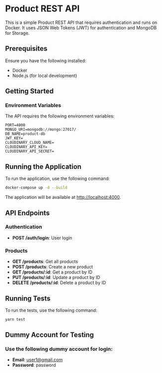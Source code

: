 # Product REST API

This is a simple Product REST API that requires authentication and runs on Docker. It uses JSON Web Tokens (JWT) for authentication and MongoDB for Storage.

## Prerequisites

Ensure you have the following installed:

- Docker
- Node.js (for local development)

## Getting Started

### Environment Variables

The API requires the following environment variables:

```plaintext
PORT=4000
MONGO_URI=mongodb://mongo:27017/
DB_NAME=product-db
JWT_KEY=
CLOUDINARY_CLOUD_NAME=
CLOUDINARY_API_KEY=
CLOUDINARY_API_SECRET=
```

## Running the Application

To run the application, use the following command:

```sh
docker-compose up -d --build
```

The application will be available at [http://localhost:4000](http://localhost:4000).

## API Endpoints

### Authentication

- **POST /auth/login**: User login

### Products

- **GET /products**: Get all products
- **POST /products**: Create a new product
- **GET /products/:id**: Get a product by ID
- **PUT /products/:id**: Update a product by ID 
- **DELETE /products/:id**: Delete a product by ID

## Running Tests

To run the tests, use the following command:

```sh
yarn test
```

## Dummy Account for Testing

### Use the following dummy account for login:

- **Email**: user1@gmail.com
- **Password**: password